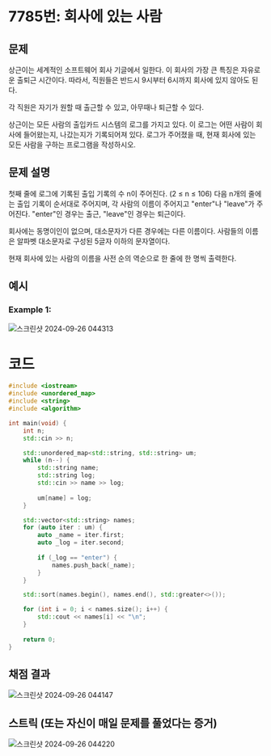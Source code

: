 # 7785번: 회사에 있는 사람

## 문제

상근이는 세계적인 소프트웨어 회사 기글에서 일한다. 이 회사의 가장 큰 특징은 자유로운 출퇴근 시간이다. 따라서, 직원들은 반드시 9시부터 6시까지 회사에 있지 않아도 된다.

각 직원은 자기가 원할 때 출근할 수 있고, 아무때나 퇴근할 수 있다.

상근이는 모든 사람의 출입카드 시스템의 로그를 가지고 있다. 이 로그는 어떤 사람이 회사에 들어왔는지, 나갔는지가 기록되어져 있다. 로그가 주어졌을 때, 현재 회사에 있는 모든 사람을 구하는 프로그램을 작성하시오.

## 문제 설명

첫째 줄에 로그에 기록된 출입 기록의 수 n이 주어진다. (2 ≤ n ≤ 106) 다음 n개의 줄에는 출입 기록이 순서대로 주어지며, 각 사람의 이름이 주어지고 "enter"나 "leave"가 주어진다. "enter"인 경우는 출근, "leave"인 경우는 퇴근이다.

회사에는 동명이인이 없으며, 대소문자가 다른 경우에는 다른 이름이다. 사람들의 이름은 알파벳 대소문자로 구성된 5글자 이하의 문자열이다.

현재 회사에 있는 사람의 이름을 사전 순의 역순으로 한 줄에 한 명씩 출력한다.

## 예시

### Example 1:

![스크린샷 2024-09-26 044313](https://github.com/user-attachments/assets/bdaec2af-921a-4955-8796-6b3d4dd5d76e)


# 코드

```cpp
#include <iostream>
#include <unordered_map>
#include <string>
#include <algorithm>

int main(void) {
	int n;
	std::cin >> n;

	std::unordered_map<std::string, std::string> um;
	while (n--) {
		std::string name;
		std::string log;
		std::cin >> name >> log;
		
		um[name] = log;
	}

	std::vector<std::string> names;
	for (auto iter : um) {
		auto _name = iter.first;
		auto _log = iter.second;
		
		if (_log == "enter") {
			names.push_back(_name);
		}
	}

	std::sort(names.begin(), names.end(), std::greater<>());

	for (int i = 0; i < names.size(); i++) {
		std::cout << names[i] << "\n";
	}
	
	return 0;
}
```

## 채점 결과

![스크린샷 2024-09-26 044147](https://github.com/user-attachments/assets/f3e75f03-0ea1-408d-9ad2-b5793b84df78)


## 스트릭 (또는 자신이 매일 문제를 풀었다는 증거)

![스크린샷 2024-09-26 044220](https://github.com/user-attachments/assets/885e5a8f-99e5-4408-9586-e1adbb8986c4)
